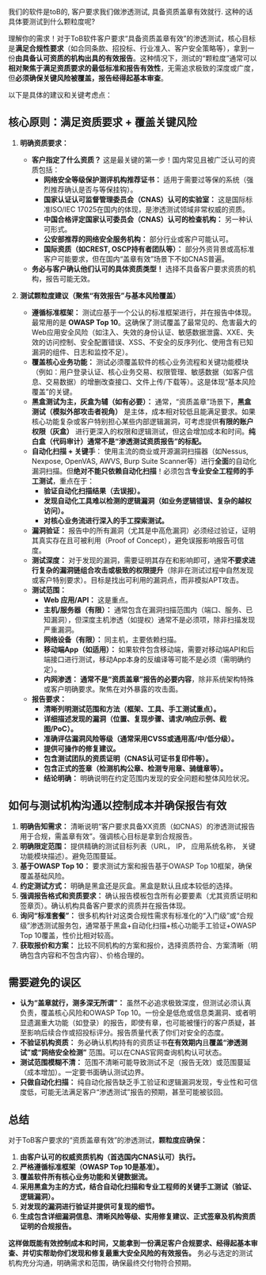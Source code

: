 我们的软件是toB的, 客户要求我们做渗透测试, 具备资质盖章有效就行. 这种的话具体要测试到什么颗粒度呢?


理解你的需求！对于ToB软件客户要求“具备资质盖章有效”的渗透测试，核心目标是**满足合规性要求**（如合同条款、招投标、行业准入、客户安全策略等），拿到一份**由具备认可资质的机构出具的有效报告**。这种情况下，测试的“颗粒度”通常可以**相对聚焦于满足资质要求的最低标准和报告有效性**，无需追求极致的深度或广度，但**必须确保关键风险被覆盖，报告经得起基本审查**。

以下是具体的建议和关键考虑点：

## 核心原则：满足资质要求 + 覆盖关键风险

1.  **明确资质要求：**
    *   **客户指定了什么资质？** 这是最关键的第一步！国内常见且被广泛认可的资质包括：
        *   **网络安全等级保护测评机构推荐证书：** 适用于需要过等保的系统（强烈推荐确认是否与等保挂钩）。
        *   **国家认证认可监督管理委员会（CNAS）认可的实验室：** 这是国际标准ISO/IEC 17025在国内的体现，是渗透测试领域非常权威的资质。
        *   **中国合格评定国家认可委员会（CNAS）认可的检查机构：** 另一种认可形式。
        *   **公安部推荐的网络安全服务机构：** 部分行业或客户可能认可。
        *   **国际资质（如CREST, OSCP持有者团队等）：** 部分外资背景或高标准客户可能要求，但在国内“盖章有效”场景下不如CNAS普遍。
    *   **务必与客户确认他们认可的具体资质类型！** 选择不具备客户要求资质的机构，报告可能无效。

2.  **测试颗粒度建议（聚焦“有效报告”与基本风险覆盖）**

    *   **遵循标准框架：** 测试应基于一个公认的标准框架进行，并在报告中体现。最常用的是 **OWASP Top 10**。这确保了测试覆盖了最常见的、危害最大的Web应用安全风险（如注入、失效的身份认证、敏感数据泄露、XXE、失效的访问控制、安全配置错误、XSS、不安全的反序列化、使用含有已知漏洞的组件、日志和监控不足）。
    *   **覆盖核心业务功能：** 测试必须覆盖软件的核心业务流程和关键功能模块（例如：用户登录认证、核心业务交易、权限管理、敏感数据（如客户信息、交易数据）的增删改查接口、文件上传/下载等）。这是体现“基本风险覆盖”的关键。
    *   **黑盒测试为主，灰盒为辅（如有必要）：** 通常，“资质盖章”场景下，**黑盒测试（模拟外部攻击者视角）** 是主体，成本相对较低且能满足要求。如果核心功能复杂或客户特别担心某些内部逻辑漏洞，可考虑提供**有限的账户权限（灰盒）** 进行更深入的权限和逻辑测试，但这会增加成本和时间。**纯白盒（代码审计）通常不是“渗透测试资质报告”的标配。**
    *   **自动化扫描 + 关键手**： 使用主流的商业或开源漏洞扫描器（如Nessus, Nexpose, OpenVAS, AWVS, Burp Suite Scanner等）进行**全面**的自动化漏洞扫描。但**绝对不能只依赖自动化扫描**！必须包含**专业安全工程师的手工测试**，重点在于：
        *   **验证自动化扫描结果（去误报）。**
        *   **发现自动化工具难以检测的逻辑漏洞（如业务逻辑错误、复杂的越权访问）。**
        *   **对核心业务流进行深入的手工探索测试。**
    *   **漏洞验证：** 报告中的所有漏洞（尤其是中高危漏洞）必须经过验证，证明其真实存在且可被利用（Proof of Concept），避免误报影响报告可信度。
    *   **测试深度：** 对于发现的漏洞，需要证明其存在和影响即可，通常**不要求进行复杂的漏洞链组合攻击或极致的权限提升**（除非在测试过程中自然发现或客户特别要求）。目标是找出可利用的漏洞点，而非模拟APT攻击。
    *   **测试范围：**
        *   **Web 应用/API：** 这是重点。
        *   **主机/服务器（有限）：** 通常包含在漏洞扫描范围内（端口、服务、已知漏洞），但深度主机渗透（如提权）通常不是必须项，除非扫描发现严重漏洞。
        *   **网络设备（有限）：** 同主机，主要依赖扫描。
        *   **移动端App（如适用）：** 如果软件包含移动端，需要对移动端API和后端接口进行测试，移动App本身的反编译等可能不是必须（需明确约定）。
        *   **内网渗透：** **通常不是“资质盖章”报告的必要内容**，除非系统架构特殊或客户明确要求。聚焦在对外暴露的攻击面。
    *   **报告要求：**
        *   **清晰列明测试范围和方法（框架、工具、手工测试重点）。**
        *   **详细描述发现的漏洞（位置、复现步骤、请求/响应示例、截图/PoC）。**
        *   **准确评估漏洞风险等级（通常采用CVSS或通用高/中/低分级）。**
        *   **提供可操作的修复建议。**
        *   **包含测试团队的资质证明（CNAS认可证书复印件等）。**
        *   **包含正式的签章（检测机构公章、检测专用章、骑缝章等）。**
        *   **结论明确：** 明确说明在约定范围内发现的安全问题和整体风险状况。

## 如何与测试机构沟通以控制成本并确保报告有效

1.  **明确告知需求：** 清晰说明“客户要求具备XX资质（如CNAS）的渗透测试报告用于合规，需盖章有效”。强调核心目标是拿到合规报告。
2.  **明确限定范围：** 提供精确的测试目标列表（URL， IP， 应用系统名称， 关键功能模块描述）。避免范围蔓延。
3.  **基于OWASP Top 10：** 要求测试方案和报告基于OWASP Top 10框架，确保覆盖基础风险。
4.  **约定测试方式：** 明确是黑盒还是灰盒。黑盒是默认且成本较低的选择。
5.  **强调报告格式和资质要求：** 确认报告模板包含所有必要要素（尤其资质证明和签章页）。确认机构具备客户要求的资质并在报告体现。
6.  **询问“标准套餐”：** 很多机构针对这类合规性需求有标准化的“入门级”或“合规级”渗透测试服务包，通常基于黑盒+自动化扫描+核心功能手工验证+OWASP Top 10覆盖，性价比相对较高。
7.  **获取报价和方案：** 比较不同机构的方案和报价，选择资质符合、方案清晰（明确包含内容和不包含内容）、价格合理的。

## 需要避免的误区

*   **认为“盖章就行，测多深无所谓”：** 虽然不必追求极致深度，但测试必须认真负责，覆盖核心风险和OWASP Top 10。一份全是低危或信息类漏洞、或者明显遗漏重大功能（如登录）的报告，即使有章，也可能被懂行的客户质疑，甚至影响后续合作或招投标评分。报告质量代表了你们对安全的态度。
*   **不验证机构资质：** 务必确认机构持有的资质证书**在有效期内**且**覆盖“渗透测试”或“网络安全检测”** 范围。可以在CNAS官网查询机构认可状态。
*   **测试范围模糊不清：** 范围不清晰可能导致测试不足（报告无效）或范围蔓延（成本增加）。一定要书面确认测试边界。
*   **只做自动化扫描：** 纯自动化报告缺乏手工验证和逻辑漏洞发现，专业性和可信度低，可能无法满足客户“渗透测试”报告的预期，甚至可能被驳回。

## 总结

对于ToB客户要求的“资质盖章有效”的渗透测试，**颗粒度应确保：**

1.  **由客户认可的权威资质机构（首选国内CNAS认可）执行。**
2.  **严格遵循标准框架（OWASP Top 10是基准）。**
3.  **覆盖软件所有核心业务功能和关键数据流。**
4.  **采用黑盒为主的方式，结合自动化扫描和专业工程师的关键手工测试（验证、逻辑漏洞）。**
5.  **对发现的漏洞进行验证并提供可复现的细节。**
6.  **生成包含详细漏洞信息、清晰风险等级、实用修复建议、正式签章及机构资质证明的合规报告。**

**这样做既能有效控制成本和时间，又能拿到一份满足客户合规要求、经得起基本审查、并切实帮助你们发现和修复最重大安全风险的有效报告。** 务必与选定的测试机构充分沟通，明确需求和范围，确保最终交付物符合预期。